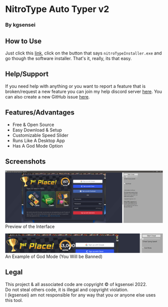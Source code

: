 # NitroType Auto Typer v2

### By kgsensei

## How to Use

Just click this [link](https://github.com/kgsensei/NitroTypeHack2/releases/tag/1.0), click on the button that says `nitroTypeInstaller.exe` and go though the software installer. That's it, really, its that easy.

## Help/Support

If you need help with anything or you want to report a feature that is broken/request a new feature you can join my help discord server [here](https://discord.gg/U5A3QWXZKZ). You can also create a new GitHub issue [here](https://github.com/kgsensei/NitroTypeHack2/issues).

## Features/Advantages

- Free & Open Source
- Easy Download & Setup
- Customizable Speed Slider
- Runs Like A Desktop App
- Has A God Mode Option

## Screenshots

![Interface Preview](/screenshots/1.png)
Preview of the Interface


![God Mode Preview](/screenshots/2.png)
An Example of God Mode (You Will be Banned)

## Legal

This project & all associated code are copyright &copy; of kgsensei 2022.  
Do not steal others code, it is illegal and copyright violation.  
I (kgsensei) am not responsible for any way that you or anyone else uses this tool.

